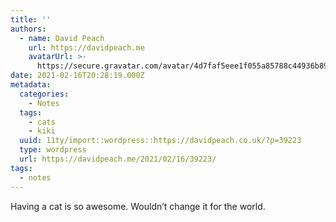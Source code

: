 ```yaml
---
title: ''
authors:
  - name: David Peach
    url: https://davidpeach.me
    avatarUrl: >-
      https://secure.gravatar.com/avatar/4d7faf5eee1f055a85788c44936b8995eaab6dfb004e7854ec747ccb272e91ee?s=96&d=mm&r=g
date: 2021-02-16T20:28:19.000Z
metadata:
  categories:
    - Notes
  tags:
    - cats
    - kiki
  uuid: 11ty/import::wordpress::https://davidpeach.co.uk/?p=39223
  type: wordpress
  url: https://davidpeach.me/2021/02/16/39223/
tags:
  - notes
---
```

Having a cat is so awesome. Wouldn’t change it for the world.